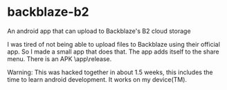 # backblaze-b2
An android app that can upload to Backblaze's B2 cloud storage


I was tired of not being able to upload files to Backblaze using their official app. So I made a small app that does that.
The app adds itself to the share menu.
There is an APK \app\release.


Warning: This was hacked together in about 1.5 weeks, this includes the time to learn android development. 
It works on my device(TM).
